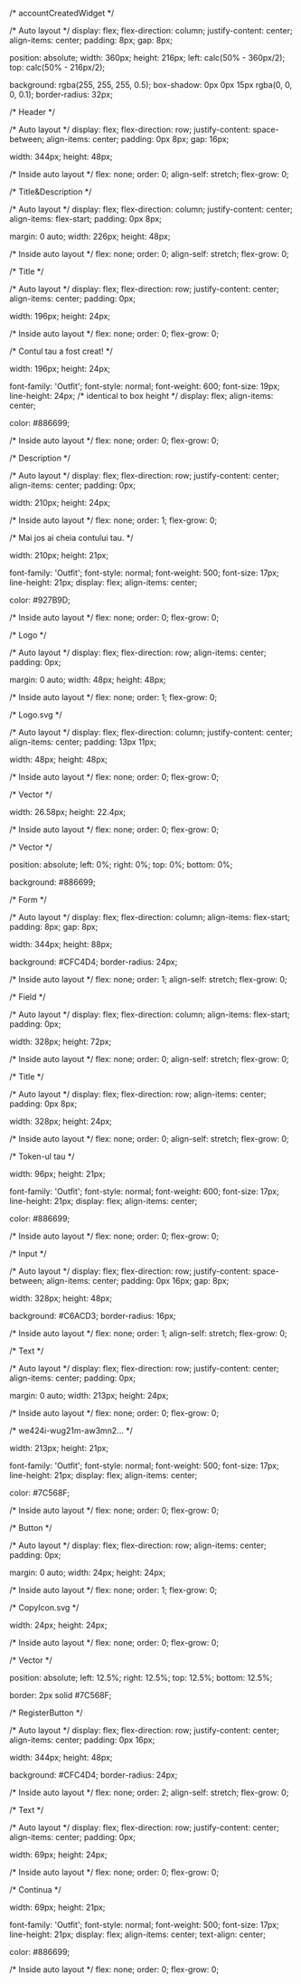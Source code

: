 /* accountCreatedWidget */

/* Auto layout */
display: flex;
flex-direction: column;
justify-content: center;
align-items: center;
padding: 8px;
gap: 8px;

position: absolute;
width: 360px;
height: 216px;
left: calc(50% - 360px/2);
top: calc(50% - 216px/2);

background: rgba(255, 255, 255, 0.5);
box-shadow: 0px 0px 15px rgba(0, 0, 0, 0.1);
border-radius: 32px;


/* Header */

/* Auto layout */
display: flex;
flex-direction: row;
justify-content: space-between;
align-items: center;
padding: 0px 8px;
gap: 16px;

width: 344px;
height: 48px;


/* Inside auto layout */
flex: none;
order: 0;
align-self: stretch;
flex-grow: 0;


/* Title&Description */

/* Auto layout */
display: flex;
flex-direction: column;
justify-content: center;
align-items: flex-start;
padding: 0px 8px;

margin: 0 auto;
width: 226px;
height: 48px;


/* Inside auto layout */
flex: none;
order: 0;
align-self: stretch;
flex-grow: 0;


/* Title */

/* Auto layout */
display: flex;
flex-direction: row;
justify-content: center;
align-items: center;
padding: 0px;

width: 196px;
height: 24px;


/* Inside auto layout */
flex: none;
order: 0;
flex-grow: 0;


/* Contul tau a fost creat! */

width: 196px;
height: 24px;

font-family: 'Outfit';
font-style: normal;
font-weight: 600;
font-size: 19px;
line-height: 24px;
/* identical to box height */
display: flex;
align-items: center;

color: #886699;


/* Inside auto layout */
flex: none;
order: 0;
flex-grow: 0;


/* Description */

/* Auto layout */
display: flex;
flex-direction: row;
justify-content: center;
align-items: center;
padding: 0px;

width: 210px;
height: 24px;


/* Inside auto layout */
flex: none;
order: 1;
flex-grow: 0;


/* Mai jos ai cheia contului tau. */

width: 210px;
height: 21px;

font-family: 'Outfit';
font-style: normal;
font-weight: 500;
font-size: 17px;
line-height: 21px;
display: flex;
align-items: center;

color: #927B9D;


/* Inside auto layout */
flex: none;
order: 0;
flex-grow: 0;


/* Logo */

/* Auto layout */
display: flex;
flex-direction: row;
align-items: center;
padding: 0px;

margin: 0 auto;
width: 48px;
height: 48px;


/* Inside auto layout */
flex: none;
order: 1;
flex-grow: 0;


/* Logo.svg */

/* Auto layout */
display: flex;
flex-direction: column;
justify-content: center;
align-items: center;
padding: 13px 11px;

width: 48px;
height: 48px;


/* Inside auto layout */
flex: none;
order: 0;
flex-grow: 0;


/* Vector */

width: 26.58px;
height: 22.4px;


/* Inside auto layout */
flex: none;
order: 0;
flex-grow: 0;


/* Vector */

position: absolute;
left: 0%;
right: 0%;
top: 0%;
bottom: 0%;

background: #886699;


/* Form */

/* Auto layout */
display: flex;
flex-direction: column;
align-items: flex-start;
padding: 8px;
gap: 8px;

width: 344px;
height: 88px;

background: #CFC4D4;
border-radius: 24px;

/* Inside auto layout */
flex: none;
order: 1;
align-self: stretch;
flex-grow: 0;


/* Field */

/* Auto layout */
display: flex;
flex-direction: column;
align-items: flex-start;
padding: 0px;

width: 328px;
height: 72px;


/* Inside auto layout */
flex: none;
order: 0;
align-self: stretch;
flex-grow: 0;


/* Title */

/* Auto layout */
display: flex;
flex-direction: row;
align-items: center;
padding: 0px 8px;

width: 328px;
height: 24px;


/* Inside auto layout */
flex: none;
order: 0;
align-self: stretch;
flex-grow: 0;


/* Token-ul tau */

width: 96px;
height: 21px;

font-family: 'Outfit';
font-style: normal;
font-weight: 600;
font-size: 17px;
line-height: 21px;
display: flex;
align-items: center;

color: #886699;


/* Inside auto layout */
flex: none;
order: 0;
flex-grow: 0;


/* Input */

/* Auto layout */
display: flex;
flex-direction: row;
justify-content: space-between;
align-items: center;
padding: 0px 16px;
gap: 8px;

width: 328px;
height: 48px;

background: #C6ACD3;
border-radius: 16px;

/* Inside auto layout */
flex: none;
order: 1;
align-self: stretch;
flex-grow: 0;


/* Text */

/* Auto layout */
display: flex;
flex-direction: row;
justify-content: center;
align-items: center;
padding: 0px;

margin: 0 auto;
width: 213px;
height: 24px;


/* Inside auto layout */
flex: none;
order: 0;
flex-grow: 0;


/* we424i-wug21m-aw3mn2... */

width: 213px;
height: 21px;

font-family: 'Outfit';
font-style: normal;
font-weight: 500;
font-size: 17px;
line-height: 21px;
display: flex;
align-items: center;

color: #7C568F;


/* Inside auto layout */
flex: none;
order: 0;
flex-grow: 0;


/* Button */

/* Auto layout */
display: flex;
flex-direction: row;
align-items: center;
padding: 0px;

margin: 0 auto;
width: 24px;
height: 24px;


/* Inside auto layout */
flex: none;
order: 1;
flex-grow: 0;


/* CopyIcon.svg */

width: 24px;
height: 24px;


/* Inside auto layout */
flex: none;
order: 0;
flex-grow: 0;


/* Vector */

position: absolute;
left: 12.5%;
right: 12.5%;
top: 12.5%;
bottom: 12.5%;

border: 2px solid #7C568F;


/* RegisterButton */

/* Auto layout */
display: flex;
flex-direction: row;
justify-content: center;
align-items: center;
padding: 0px 16px;

width: 344px;
height: 48px;

background: #CFC4D4;
border-radius: 24px;

/* Inside auto layout */
flex: none;
order: 2;
align-self: stretch;
flex-grow: 0;


/* Text */

/* Auto layout */
display: flex;
flex-direction: row;
justify-content: center;
align-items: center;
padding: 0px;

width: 69px;
height: 24px;


/* Inside auto layout */
flex: none;
order: 0;
flex-grow: 0;


/* Continua */

width: 69px;
height: 21px;

font-family: 'Outfit';
font-style: normal;
font-weight: 500;
font-size: 17px;
line-height: 21px;
display: flex;
align-items: center;
text-align: center;

color: #886699;


/* Inside auto layout */
flex: none;
order: 0;
flex-grow: 0;
